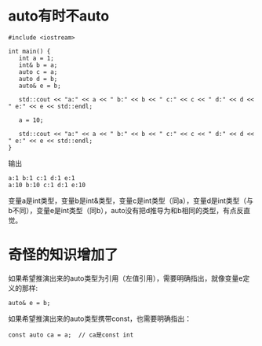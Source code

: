 # auto有时不auto
```
#include <iostream>

int main() {
   int a = 1;
   int& b = a;
   auto c = a;
   auto d = b;
   auto& e = b;
  
   std::cout << "a:" << a << " b:" << b << " c:" << c << " d:" << d << " e:" << e << std::endl;
   
   a = 10;
   
   std::cout << "a:" << a << " b:" << b << " c:" << c << " d:" << d << " e:" << e << std::endl;
}
```
输出
```
a:1 b:1 c:1 d:1 e:1
a:10 b:10 c:1 d:1 e:10
```
变量a是int类型，变量b是int&类型，变量c是int类型（同a），变量d是int类型（与b不同），变量e是int类型（同b），auto没有把d推导为和b相同的类型，有点反直觉。

# 奇怪的知识增加了
如果希望推演出来的auto类型为引用（左值引用），需要明确指出，就像变量e定义的那样:
```
auto& e = b;
```
如果希望推演出来的auto类型携带const，也需要明确指出：
```
const auto ca = a;  // ca是const int
```